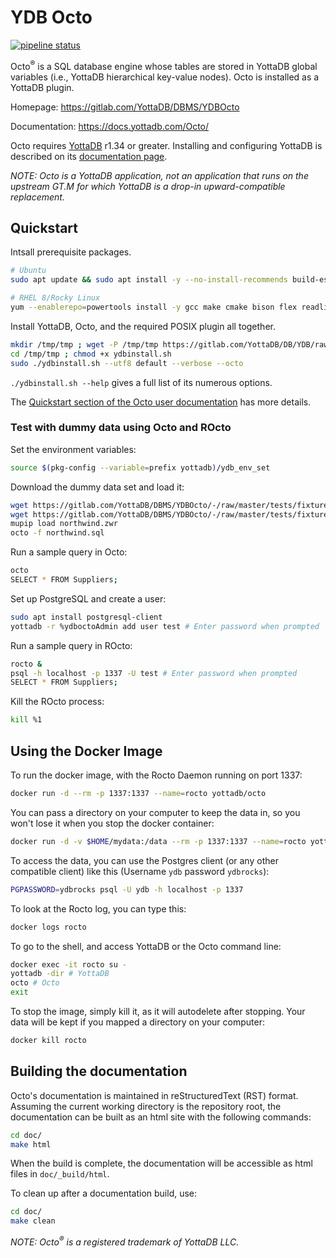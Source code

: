# YDB Octo

[![pipeline status](https://gitlab.com/YottaDB/DBMS/YDBOcto/badges/master/pipeline.svg)](https://gitlab.com/YottaDB/DBMS/YDBOcto/commits/master)

Octo<sup>®</sup> is a SQL database engine whose tables are stored in YottaDB global variables (i.e., YottaDB hierarchical key-value nodes). Octo is installed as a YottaDB plugin.

Homepage: https://gitlab.com/YottaDB/DBMS/YDBOcto

Documentation: https://docs.yottadb.com/Octo/

Octo requires [YottaDB](https://gitlab.com/YottaDB/DB/YDB) r1.34 or greater. Installing and configuring YottaDB is described on its [documentation page](https://docs.yottadb.com/AdminOpsGuide/installydb.html).

*NOTE: Octo is a YottaDB application, not an application that runs on the upstream GT.M for which YottaDB is a drop-in upward-compatible replacement.*

## Quickstart

Intsall prerequisite packages.

```sh
# Ubuntu
sudo apt update && sudo apt install -y --no-install-recommends build-essential cmake bison flex xxd libreadline-dev libssl-dev wget ca-certificates file libelf-dev curl git pkg-config libicu-dev libconfig-dev

# RHEL 8/Rocky Linux
yum --enablerepo=powertools install -y gcc make cmake bison flex readline-devel git libconfig-devel pkg-config libicu-devel wget vim findutils procps file openssl-devel postgresql
```

Install YottaDB, Octo, and the required POSIX plugin all together.

```sh
mkdir /tmp/tmp ; wget -P /tmp/tmp https://gitlab.com/YottaDB/DB/YDB/raw/master/sr_unix/ydbinstall.sh
cd /tmp/tmp ; chmod +x ydbinstall.sh
sudo ./ydbinstall.sh --utf8 default --verbose --octo
```

`./ydbinstall.sh --help` gives a full list of its numerous options.

The [Quickstart section of the Octo user documentation](https://docs.yottadb.com/Octo/intro.html#quickstart) has more details.

### Test with dummy data using Octo and ROcto

Set the environment variables:

```sh
source $(pkg-config --variable=prefix yottadb)/ydb_env_set
```

Download the dummy data set and load it:

```sh
wget https://gitlab.com/YottaDB/DBMS/YDBOcto/-/raw/master/tests/fixtures/northwind.zwr
wget https://gitlab.com/YottaDB/DBMS/YDBOcto/-/raw/master/tests/fixtures/northwind.sql
mupip load northwind.zwr
octo -f northwind.sql
```

Run a sample query in Octo:

```sh
octo
SELECT * FROM Suppliers;
```

Set up PostgreSQL and create a user:

```sh
sudo apt install postgresql-client
yottadb -r %ydboctoAdmin add user test # Enter password when prompted
```

Run a sample query in ROcto:

```sh
rocto &
psql -h localhost -p 1337 -U test # Enter password when prompted
SELECT * FROM Suppliers;
```

Kill the ROcto process:

```sh
kill %1
```

## Using the Docker Image
To run the docker image, with the Rocto Daemon running on port 1337:

```sh
docker run -d --rm -p 1337:1337 --name=rocto yottadb/octo
```

You can pass a directory on your computer to keep the data in, so you won't lose it when you stop the docker container:

```sh
docker run -d -v $HOME/mydata:/data --rm -p 1337:1337 --name=rocto yottadb/octo
```

To access the data, you can use the Postgres client (or any other compatible client) like this (Username `ydb` password `ydbrocks`):

```sh
PGPASSWORD=ydbrocks psql -U ydb -h localhost -p 1337
```

To look at the Rocto log, you can type this:
```sh
docker logs rocto
```

To go to the shell, and access YottaDB or the Octo command line:

```sh
docker exec -it rocto su -
yottadb -dir # YottaDB
octo # Octo
exit
```

To stop the image, simply kill it, as it will autodelete after stopping. Your data will be kept if you mapped a directory on your computer:

```sh
docker kill rocto
```

## Building the documentation

Octo's documentation is maintained in reStructuredText (RST) format. Assuming the current working directory is the repository root, the documentation can be built as an html site with the following commands:

```sh
cd doc/
make html
```

When the build is complete, the documentation will be accessible as html files in `doc/_build/html`.

To clean up after a documentation build, use:

```sh
cd doc/
make clean
```

*NOTE: Octo<sup>®</sup> is a registered trademark of YottaDB LLC.*
